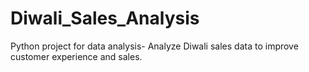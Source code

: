 # Diwali_Sales_Analysis
Python project for data analysis- Analyze Diwali sales data to improve customer experience and sales.

